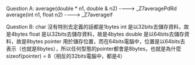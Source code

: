Question A:
	average(double * n1, double & n2)	---->	_Z7averagePdRd
	average(int n1, float n2)			---->	_Z7averageif

Question B:
	char	沒有特別去定義的話都是1bytes
	int		是以32bits去儲存資料，故是4bytes
	float	是以32bits去儲存資料，故是4bytes
	double	是以64bits去儲存資料，故是8bytes
	pointer	用於儲存位置，而在64bits電腦中，位置是以64bits去表示（也就是8bytes），所以任何型態的pointer都會是8bytes，也就是為什麼sizeof(pointer) = 8（相反的32bits電腦中，都是4）
